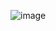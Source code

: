 ![image](https://github.com/Matrei3/Formula1-Histogram/assets/115424656/022bf84d-d7f8-4688-9b2f-e25416366d55)
